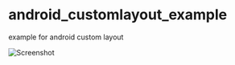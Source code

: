 android_customlayout_example
============================

example for android custom layout

![Screenshot](kingori.github.io/android_customlayout_example/images/screenshot.png)
